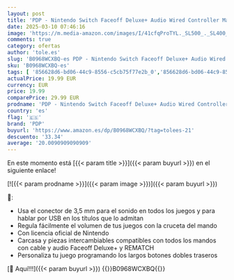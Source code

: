 ```yaml
---
layout: post
title: 'PDP - Nintendo Switch Faceoff Deluxe+ Audio Wired Controller Mario  Nintendo Switch '
date: 2025-03-10 07:46:16
image: 'https://m.media-amazon.com/images/I/41cfqProTYL._SL500_._SL400_.jpg'
comments: true
category: ofertas
author: 'tole.es'
slug: 'B0968WCXBQ-es PDP - Nintendo Switch Faceoff Deluxe+ Audio Wired...'
sku: 'B0968WCXBQ-es'
tags: [ '856628d6-bd06-44c9-8556-c5cb75f77e2b_0','856628d6-bd06-44c9-8556-c5cb75f77e2b_3701','856628d6-bd06-44c9-8556-c5cb75f77e2b_401','856628d6-bd06-44c9-8556-c5cb75f77e2b_5701','856628d6-bd06-44c9-8556-c5cb75f77e2b_8201','Accesorios','Accesorios para Nintendo Switch','Accesorios para PS4, Xbox One y Nintendo Switch','Arborist Merchandising Root','CML-Gaming','Hardware y juegos para Nintendo Switch','Mandos para Nintendo Switch','Self Service','Special Features Stores','Tienda de consolas y videojuegos infantiles','Video Game Controllers','Videojuegos','nintendo','pdp','🇪🇸', ]
actualPrice: 19.99 EUR
currency: EUR
price: 19.99
comparePrice: 29.99 EUR
prodname: 'PDP - Nintendo Switch Faceoff Deluxe+ Audio Wired Controller Mario  Nintendo Switch '
country: 'es'
flag: '🇪🇸'
brand: 'PDP'
buyurl: 'https://www.amazon.es/dp/B0968WCXBQ/?tag=tolees-21'
descuento: '33.34'
average: '20.0090909090909'
---
```


En este momento está [{{< param title >}}]({{< param buyurl >}}) en el siguiente enlace!

[![{{< param prodname >}}]({{< param image >}})]({{< param buyurl >}})

🔎:

- Usa el conector de 3,5 mm para el sonido en todos los juegos y para hablar por USB en los títulos que lo admitan
- Regula fácilmente el volumen de tus juegos con la cruceta del mando
- Con licencia oficial de Nintendo
- Carcasa y piezas intercambiables compatibles con todos los mandos con cable y audio Faceoff Deluxe+ y REMATCH
- Personaliza tu juego programando los largos botones dobles traseros

[🛒 Aquí!!!]({{< param buyurl >}})
{{<world>}}B0968WCXBQ{{</world>}}
